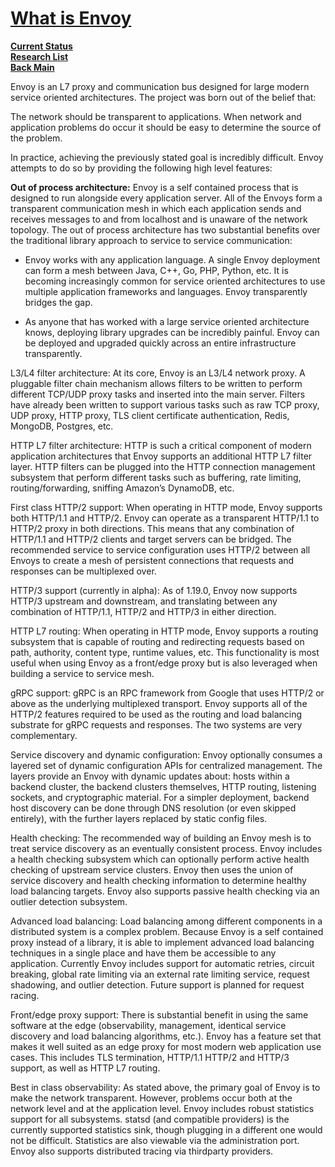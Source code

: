 # **[What is Envoy](https://www.envoyproxy.io/docs/envoy/latest/intro/what_is_envoy)**

**[Current Status](../../../development/status/weekly/current_status.md)**\
**[Research List](../../research_list.md)**\
**[Back Main](../../../README.md)**

Envoy is an L7 proxy and communication bus designed for large modern service oriented architectures. The project was born out of the belief that:

The network should be transparent to applications. When network and application problems do occur it should be easy to determine the source of the problem.

In practice, achieving the previously stated goal is incredibly difficult. Envoy attempts to do so by providing the following high level features:

**Out of process architecture:** Envoy is a self contained process that is designed to run alongside every application server. All of the Envoys form a transparent communication mesh in which each application sends and receives messages to and from localhost and is unaware of the network topology. The out of process architecture has two substantial benefits over the traditional library approach to service to service communication:

- Envoy works with any application language. A single Envoy deployment can form a mesh between Java, C++, Go, PHP, Python, etc. It is becoming increasingly common for service oriented architectures to use multiple application frameworks and languages. Envoy transparently bridges the gap.

- As anyone that has worked with a large service oriented architecture knows, deploying library upgrades can be incredibly painful. Envoy can be deployed and upgraded quickly across an entire infrastructure transparently.

L3/L4 filter architecture: At its core, Envoy is an L3/L4 network proxy. A pluggable filter chain mechanism allows filters to be written to perform different TCP/UDP proxy tasks and inserted into the main server. Filters have already been written to support various tasks such as raw TCP proxy, UDP proxy, HTTP proxy, TLS client certificate authentication, Redis, MongoDB, Postgres, etc.

HTTP L7 filter architecture: HTTP is such a critical component of modern application architectures that Envoy supports an additional HTTP L7 filter layer. HTTP filters can be plugged into the HTTP connection management subsystem that perform different tasks such as buffering, rate limiting, routing/forwarding, sniffing Amazon’s DynamoDB, etc.

First class HTTP/2 support: When operating in HTTP mode, Envoy supports both HTTP/1.1 and HTTP/2. Envoy can operate as a transparent HTTP/1.1 to HTTP/2 proxy in both directions. This means that any combination of HTTP/1.1 and HTTP/2 clients and target servers can be bridged. The recommended service to service configuration uses HTTP/2 between all Envoys to create a mesh of persistent connections that requests and responses can be multiplexed over.

HTTP/3 support (currently in alpha): As of 1.19.0, Envoy now supports HTTP/3 upstream and downstream, and translating between any combination of HTTP/1.1, HTTP/2 and HTTP/3 in either direction.

HTTP L7 routing: When operating in HTTP mode, Envoy supports a routing subsystem that is capable of routing and redirecting requests based on path, authority, content type, runtime values, etc. This functionality is most useful when using Envoy as a front/edge proxy but is also leveraged when building a service to service mesh.

gRPC support: gRPC is an RPC framework from Google that uses HTTP/2 or above as the underlying multiplexed transport. Envoy supports all of the HTTP/2 features required to be used as the routing and load balancing substrate for gRPC requests and responses. The two systems are very complementary.

Service discovery and dynamic configuration: Envoy optionally consumes a layered set of dynamic configuration APIs for centralized management. The layers provide an Envoy with dynamic updates about: hosts within a backend cluster, the backend clusters themselves, HTTP routing, listening sockets, and cryptographic material. For a simpler deployment, backend host discovery can be done through DNS resolution (or even skipped entirely), with the further layers replaced by static config files.

Health checking: The recommended way of building an Envoy mesh is to treat service discovery as an eventually consistent process. Envoy includes a health checking subsystem which can optionally perform active health checking of upstream service clusters. Envoy then uses the union of service discovery and health checking information to determine healthy load balancing targets. Envoy also supports passive health checking via an outlier detection subsystem.

Advanced load balancing: Load balancing among different components in a distributed system is a complex problem. Because Envoy is a self contained proxy instead of a library, it is able to implement advanced load balancing techniques in a single place and have them be accessible to any application. Currently Envoy includes support for automatic retries, circuit breaking, global rate limiting via an external rate limiting service, request shadowing, and outlier detection. Future support is planned for request racing.

Front/edge proxy support: There is substantial benefit in using the same software at the edge (observability, management, identical service discovery and load balancing algorithms, etc.). Envoy has a feature set that makes it well suited as an edge proxy for most modern web application use cases. This includes TLS termination, HTTP/1.1 HTTP/2 and HTTP/3 support, as well as HTTP L7 routing.

Best in class observability: As stated above, the primary goal of Envoy is to make the network transparent. However, problems occur both at the network level and at the application level. Envoy includes robust statistics support for all subsystems. statsd (and compatible providers) is the currently supported statistics sink, though plugging in a different one would not be difficult. Statistics are also viewable via the administration port. Envoy also supports distributed tracing via thirdparty providers.
